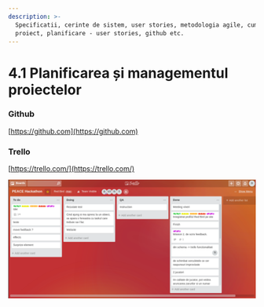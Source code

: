 ```yaml
---
description: >-
  Specificatii, cerinte de sistem, user stories, metodologia agile, cum fac un
  proiect, planificare - user stories, github etc.
---
```


# 4.1 Planificarea și managementul proiectelor

### Github

[https://github.com](https://github.com)

### Trello

[https://trello.com/](https://trello.com/)

![](../.gitbook/assets/screenshot-from-2018-07-23-10-09-45.png)

